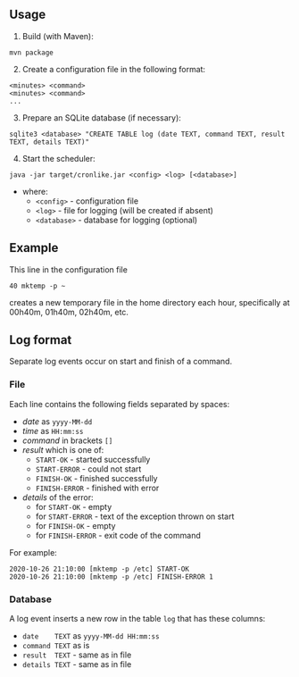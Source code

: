 ## Usage

1. Build (with Maven):
```
mvn package
```

2. Create a configuration file in the following format:
```
<minutes> <command>
<minutes> <command>
...
```

3. Prepare an SQLite database (if necessary):
```
sqlite3 <database> "CREATE TABLE log (date TEXT, command TEXT, result TEXT, details TEXT)"
```

4. Start the scheduler:
```
java -jar target/cronlike.jar <config> <log> [<database>]
```
* where:
  - `<config>` - configuration file
  - `<log>` - file for logging (will be created if absent)
  - `<database>` - database for logging (optional)


## Example

This line in the configuration file
```
40 mktemp -p ~
```
creates a new temporary file in the home directory each hour, specifically at 00h40m, 01h40m, 02h40m, etc.


## Log format

Separate log events occur on start and finish of a command.

### File

Each line contains the following fields separated by spaces:
* _date_ as `yyyy-MM-dd`
* _time_ as `HH:mm:ss`
* _command_ in brackets `[]`
* _result_ which is one of:
  - `START-OK` - started successfully
  - `START-ERROR` - could not start
  - `FINISH-OK` - finished successfully
  - `FINISH-ERROR` - finished with error
* _details_ of the error:
  - for `START-OK` - empty
  - for `START-ERROR` - text of the exception thrown on start
  - for `FINISH-OK` - empty
  - for `FINISH-ERROR` - exit code of the command

For example:
```
2020-10-26 21:10:00 [mktemp -p /etc] START-OK 
2020-10-26 21:10:00 [mktemp -p /etc] FINISH-ERROR 1
```

### Database

A log event inserts a new row in the table `log` that has these columns:
* `date    TEXT` as `yyyy-MM-dd HH:mm:ss`
* `command TEXT` as is
* `result  TEXT` - same as in file
* `details TEXT` - same as in file
